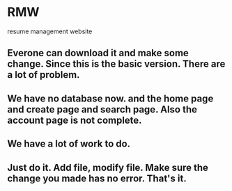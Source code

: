 # RMW
resume management website
## Everone can download it and make some change. Since this is the basic version. There are a lot of problem.
## We have no database now. and the home page and create page and search page. Also the account page is not complete.
## We have a lot of work to do.
## Just do it. Add file, modify file. Make sure the change you made has no error. That's it.
